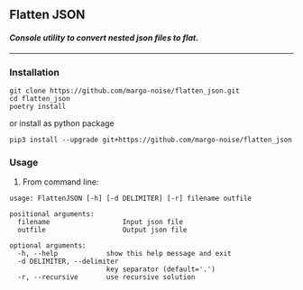 ## Flatten JSON

#### _Сonsole utility to convert nested json files to flat._

----

### Installation
```shell
git clone https://github.com/margo-noise/flatten_json.git
cd flatten_json
poetry install
```
or install as python package
```shell
pip3 install --upgrade git+https://github.com/margo-noise/flatten_json
```
### Usage
1. From command line:
```commandline
usage: FlattenJSON [-h] [-d DELIMITER] [-r] filename outfile

positional arguments:
  filename                  Input json file 
  outfile                   Output json file

optional arguments:
  -h, --help            show this help message and exit
  -d DELIMITER, --delimiter 
                        key separator (default='.')
  -r, --recursive       use recursive solution
```
